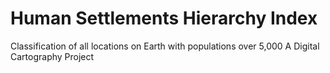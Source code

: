 # Human Settlements Hierarchy Index
Classification of all locations on Earth with populations over 5,000
A Digital Cartography Project
